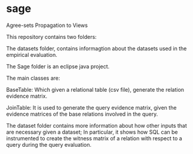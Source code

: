 # sage
Agree-sets Propagation to Views


This repository contains two folders:

The datasets folder, contains informagtion about the datasets used in the 
empirical evaluation.

The Sage folder is an eclipse java project.

The main classes are:

BaseTable: Which given a relational table (csv file), generate the 
relation evidence matrix.

JoinTable: It is used to generate the query evidence matrix, given the 
evidence matrices of the base relations involved in the query.

The dataset folder contains more information about how other inputs that 
are necessary given a dataset; In particular, it shows how SQL can be 
instrumented to create the witness matrix of a relation with respect to a 
query during the query evaluation. 
